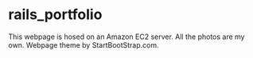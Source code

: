 # rails_portfolio

This webpage is hosed on an Amazon EC2 server. All the photos are my own. Webpage theme by StartBootStrap.com.
